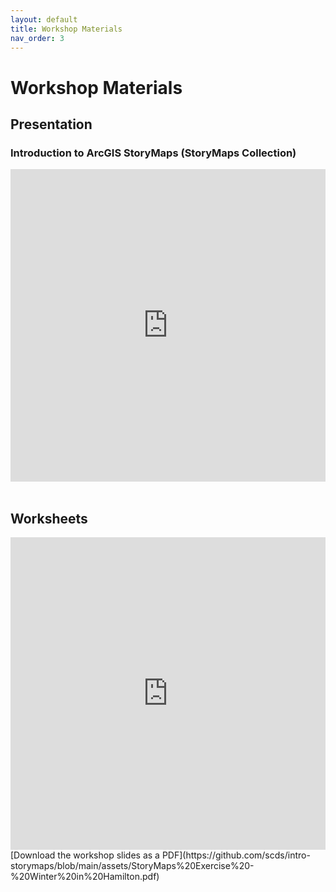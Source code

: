 ```yaml
---
layout: default
title: Workshop Materials
nav_order: 3
---
```


# Workshop Materials

## Presentation
### Introduction to ArcGIS StoryMaps (StoryMaps Collection)
<div style="position:relative;">
<iframe src="https://storymaps.arcgis.com/collections/477f5141bd04436ab0387cb0352c9dd9" width="100%" height="500px" frameborder="0" allowfullscreen allow="geolocation"></iframe>
</div>
<br>

## Worksheets
<div style="position:relative;">
<iframe src="https://storymaps.arcgis.com/stories/765d89105a4a4b10ac4ee95b1cef8183?header" width="100%" height="500px" frameborder="0" allowfullscreen allow="geolocation"></iframe>
</div>
[Download the workshop slides as a PDF](https://github.com/scds/intro-storymaps/blob/main/assets/StoryMaps%20Exercise%20-%20Winter%20in%20Hamilton.pdf)
<br>
